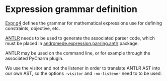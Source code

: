 # Expression grammar definition

[Expr.g4](Expr.g4) defines the grammar for mathematical expressions
use for defining constraints, objective, etc.

[ANTLR](https://www.antlr.org) needs to be used to generate the associated
parser code, which must be placed in [andromede.expression.parsing.antlr](/src/andromede/expression/parsing/antlr)
package.

ANTLR may be used on the command line, or for example through
the associated PyCharm plugin.

We use the visitor and not the listener in order to translate ANTLR AST
into our own AST, so the options `-visitor` and `-no-listener` need to
to be used.
